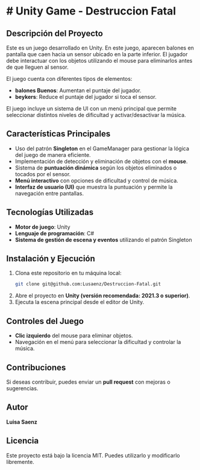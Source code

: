 # # Unity Game - Destruccion Fatal

## Descripción del Proyecto

Este es un juego desarrollado en Unity. En este juego, aparecen balones en pantalla que caen hacia un sensor ubicado en la parte inferior. El jugador debe interactuar con los objetos utilizando el mouse para eliminarlos antes de que lleguen al sensor.

El juego cuenta con diferentes tipos de elementos:

- **balones Buenos**: Aumentan el puntaje del jugador.
- **beykers**: Reduce el puntaje del jugador si toca el sensor.

El juego incluye un sistema de UI con un menú principal que permite seleccionar distintos niveles de dificultad y activar/desactivar la música.

## Características Principales

- Uso del patrón **Singleton** en el GameManager para gestionar la lógica del juego de manera eficiente.
- Implementación de detección y eliminación de objetos con el **mouse**.
- Sistema de **puntuación dinámica** según los objetos eliminados o tocados por el sensor.
- **Menú interactivo** con opciones de dificultad y control de música.
- **Interfaz de usuario (UI)** que muestra la puntuación y permite la navegación entre pantallas.

## Tecnologías Utilizadas

- **Motor de juego**: Unity
- **Lenguaje de programación**: C#
- **Sistema de gestión de escena y eventos** utilizando el patrón Singleton

## Instalación y Ejecución

1. Clona este repositorio en tu máquina local:
   ```sh
   git clone git@github.com:Lusaenz/Destruccion-Fatal.git
   ```
2. Abre el proyecto en **Unity (versión recomendada: 2021.3 o superior)**.
3. Ejecuta la escena principal desde el editor de Unity.

## Controles del Juego

- **Clic izquierdo** del mouse para eliminar objetos.
- Navegación en el menú para seleccionar la dificultad y controlar la música.

## Contribuciones

Si deseas contribuir, puedes enviar un **pull request** con mejoras o sugerencias.

## Autor

**Luisa Saenz**

## Licencia

Este proyecto está bajo la licencia MIT. Puedes utilizarlo y modificarlo libremente.

